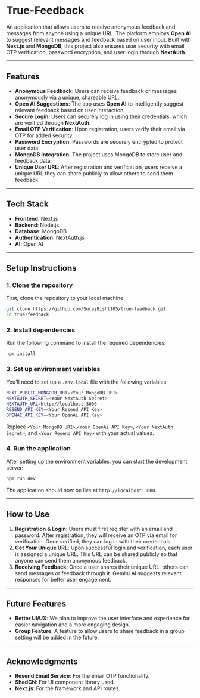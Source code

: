 

# True-Feedback

An application that allows users to receive anonymous feedback and messages from anyone using a unique URL. The platform employs **Open AI** to suggest relevant messages and feedback based on user input. Built with **Next.js** and **MongoDB**, this project also ensures user security with email OTP verification, password encryption, and user login through **NextAuth**.



---

## Features

- **Anonymous Feedback**: Users can receive feedback or messages anonymously via a unique, shareable URL.
- **Open AI Suggestions**: The app uses **Open AI** to intelligently suggest relevant feedback based on user interaction.
- **Secure Login**: Users can securely log in using their credentials, which are verified through **NextAuth**.
- **Email OTP Verification**: Upon registration, users verify their email via OTP for added security.
- **Password Encryption**: Passwords are securely encrypted to protect user data.
- **MongoDB Integration**: The project uses MongoDB to store user and feedback data.
- **Unique User URL**: After registration and verification, users receive a unique URL they can share publicly to allow others to send them feedback.

---

## Tech Stack

- **Frontend**: Next.js
- **Backend**: Node.js
- **Database**: MongoDB
- **Authentication**: NextAuth.js
- **AI**: Open AI

---

## Setup Instructions

### 1. Clone the repository
First, clone the repository to your local machine:
```bash
git clone https://github.com/SurajBisht105/true-feedback.git
cd true-feedback
```

### 2. Install dependencies
Run the following command to install the required dependencies:
```bash
npm install
```

### 3. Set up environment variables
You’ll need to set up a `.env.local` file with the following variables:
```bash
NEXT_PUBLIC_MONGODB_URI=<Your MongoDB URI>
NEXTAUTH_SECRET=<Your NextAuth Secret>
NEXTAUTH_URL=http://localhost:3000
RESEND_API_KEY=<Your Resend API Key>
OPENAI_API_KEY=<Your OpenAi API Key>
```
Replace `<Your MongoDB URI>`,`<Your OpenAi API Key>`, `<Your NextAuth Secret>`, and `<Your Resend API Key>` with your actual values.

### 4. Run the application
After setting up the environment variables, you can start the development server:
```bash
npm run dev
```
The application should now be live at `http://localhost:3000`.

---

## How to Use

1. **Registration & Login**: Users must first register with an email and password. After registration, they will receive an OTP via email for verification. Once verified, they can log in with their credentials.
2. **Get Your Unique URL**: Upon successful login and verification, each user is assigned a unique URL. This URL can be shared publicly so that anyone can send them anonymous feedback.
3. **Receiving Feedback**: Once a user shares their unique URL, others can send messages or feedback through it. Gemini AI suggests relevant responses for better user engagement.

---

## Future Features

- **Better UI/UX**: We plan to improve the user interface and experience for easier navigation and a more engaging design.
- **Group Feature**: A feature to allow users to share feedback in a group setting will be added in the future.

---

## Acknowledgments

- **Resend Email Service**: For the email OTP functionality.
- **ShadCN**: For UI component library used.
- **Next.js**: For the framework and API routes.



